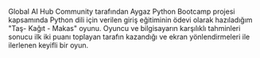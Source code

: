 Global AI Hub Community tarafından Aygaz Python Bootcamp projesi kapsamında Python dili için verilen giriş eğitiminin ödevi olarak hazıladığım "Taş- Kağıt - Makas" oyunu.
Oyuncu ve bilgisayarın karşılıklı tahminleri sonucu ilk iki puanı toplayan tarafın kazandığı ve ekran yönlendirmeleri ile ilerlenen keyifli bir oyun.
